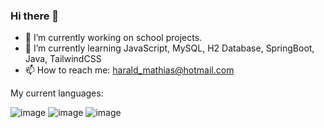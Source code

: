 ### Hi there 👋


- 🔭 I’m currently working on school projects.
- 🌱 I’m currently learning JavaScript, MySQL, H2 Database, SpringBoot, Java, TailwindCSS
- 📫 How to reach me: harald_mathias@hotmail.com

My current languages:

![image](https://user-images.githubusercontent.com/112553226/233598870-44d8dca6-d785-4fb4-a4c7-573a525ed9a7.png)
![image](https://user-images.githubusercontent.com/112553226/233598906-4ecaa576-f20e-4220-8da1-1e62fb4c9ceb.png)
![image](https://user-images.githubusercontent.com/112553226/233599019-173cdf85-96e5-4e24-b315-82d28c43aa3a.png)




